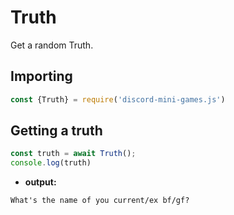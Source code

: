 # Truth
Get a random Truth.

## Importing

 ```js
 const {Truth} = require('discord-mini-games.js')
 ```
 ## Getting a truth

 ```js
 const truth = await Truth();
console.log(truth)
 ```
 - **output:**
```
What's the name of you current/ex bf/gf?
```